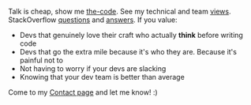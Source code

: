 Talk is cheap, show me [the-code](https://github.com/zenVentzi?tab=repositories). See my technical and team [views](https://www.zenventzi.com/blog/tech-software-engineering-views). StackOverflow [questions](https://stackoverflow.com/users/4132182/zenventzi?tab=questions&sort=votes) and [answers](https://stackoverflow.com/users/4132182/zenventzi?tab=answers&sort=votes). If you value:
- Devs that genuinely love their craft who actually **think** before writing code
- Devs that go the extra mile because it's who they are. Because it's painful not to
- Not having to worry if your devs are slacking
- Knowing that your dev team is better than average

Come to my [Contact page](https://www.zenventzi.com/contact) and let me know! :)
